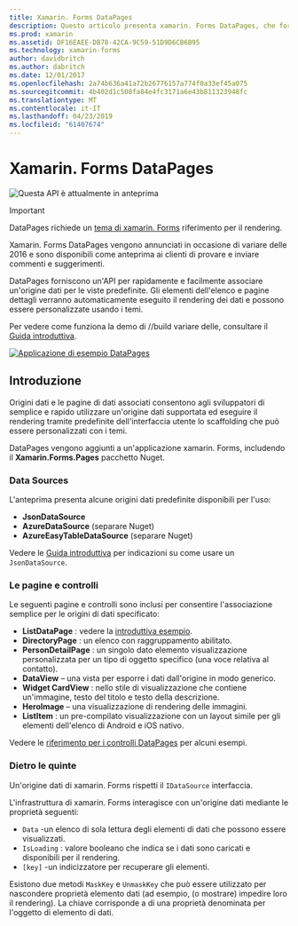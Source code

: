 ```yaml
---
title: Xamarin. Forms DataPages
description: Questo articolo presenta xamarin. Forms DataPages, che forniscono un'API per rapidamente e facilmente associare un'origine dati per le viste predefinite.
ms.prod: xamarin
ms.assetid: DF16EAEE-DB78-42CA-9C59-51D9D6CB6B95
ms.technology: xamarin-forms
author: davidbritch
ms.author: dabritch
ms.date: 12/01/2017
ms.openlocfilehash: 2a74b636a41a72b26776157a774f0a33ef45a075
ms.sourcegitcommit: 4b402d1c508fa84e4fc3171a6e43b811323948fc
ms.translationtype: MT
ms.contentlocale: it-IT
ms.lasthandoff: 04/23/2019
ms.locfileid: "61407674"
---
```

# <a name="xamarinforms-datapages"></a>Xamarin. Forms DataPages

![](~/media/shared/preview.png "Questa API è attualmente in anteprima")

> [!IMPORTANT]
> DataPages richiede un [tema di xamarin. Forms](~/xamarin-forms/user-interface/themes/index.md) riferimento per il rendering.

Xamarin. Forms DataPages vengono annunciati in occasione di variare delle 2016 e sono disponibili come anteprima ai clienti di provare e inviare commenti e suggerimenti.

DataPages forniscono un'API per rapidamente e facilmente associare un'origine dati per le viste predefinite. Gli elementi dell'elenco e pagine dettagli verranno automaticamente eseguito il rendering dei dati e possono essere personalizzate usando i temi.

Per vedere come funziona la demo di //build variare delle, consultare il [Guida introduttiva](get-started.md).

[![](images/demo-sml.png "Applicazione di esempio DataPages")](images/demo.png#lightbox "applicazione di esempio DataPages")

## <a name="introduction"></a>Introduzione

Origini dati e le pagine di dati associati consentono agli sviluppatori di semplice e rapido utilizzare un'origine dati supportata ed eseguire il rendering tramite predefinite dell'interfaccia utente lo scaffolding che può essere personalizzati con i temi.

DataPages vengono aggiunti a un'applicazione xamarin. Forms, includendo il **Xamarin.Forms.Pages** pacchetto Nuget.

### <a name="data-sources"></a>Data Sources

L'anteprima presenta alcune origini dati predefinite disponibili per l'uso:

* **JsonDataSource**
* **AzureDataSource** (separare Nuget)
* **AzureEasyTableDataSource** (separare Nuget)

Vedere le [Guida introduttiva](get-started.md) per indicazioni su come usare un `JsonDataSource`.


### <a name="pages--controls"></a>Le pagine e controlli

Le seguenti pagine e controlli sono inclusi per consentire l'associazione semplice per le origini di dati specificato:

* **ListDataPage** : vedere la [introduttiva esempio](get-started.md).
* **DirectoryPage** : un elenco con raggruppamento abilitato.
* **PersonDetailPage** : un singolo dato elemento visualizzazione personalizzata per un tipo di oggetto specifico (una voce relativa al contatto).
* **DataView** – una vista per esporre i dati dall'origine in modo generico.
* **Widget CardView** : nello stile di visualizzazione che contiene un'immagine, testo del titolo e testo della descrizione.
* **HeroImage** – una visualizzazione di rendering delle immagini.
* **ListItem** : un pre-compilato visualizzazione con un layout simile per gli elementi dell'elenco di Android e iOS nativo.

Vedere le [riferimento per i controlli DataPages](controls.md) per alcuni esempi.



### <a name="under-the-hood"></a>Dietro le quinte

Un'origine dati di xamarin. Forms rispetti il `IDataSource` interfaccia.

L'infrastruttura di xamarin. Forms interagisce con un'origine dati mediante le proprietà seguenti:

* `Data` -un elenco di sola lettura degli elementi di dati che possono essere visualizzati.
* `IsLoading` : valore booleano che indica se i dati sono caricati e disponibili per il rendering.
* `[key]` -un indicizzatore per recuperare gli elementi.

Esistono due metodi `MaskKey` e `UnmaskKey` che può essere utilizzato per nascondere proprietà elemento dati (ad esempio, (o mostrare) impedire loro il rendering).
La chiave corrisponde a di una proprietà denominata per l'oggetto di elemento di dati.
